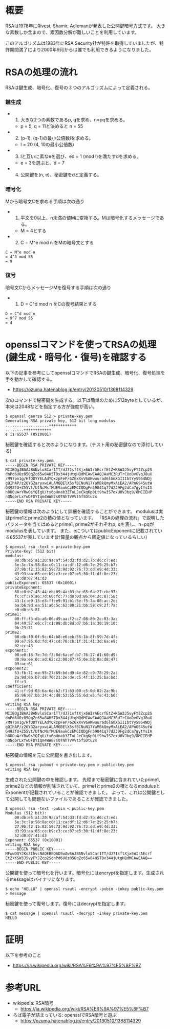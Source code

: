 # 概要
RSAは1978年にRivest, Shamir, Adlemanが発表した公開鍵暗号方式です。
大きな素数しか含まので、素因数分解が難しいことを利用しています。

このアルゴリズムは1983年にRSA Security社が特許を取得していましたが、特許期間満了により2000年9月からは誰でも利用できるようになりました。

# RSAの処理の流れ
RSAは鍵生成、暗号化、復号の３つのアルゴリズムによって定義される。

### 鍵生成
- 1. 大きな2つの素数であるp, qを求め、n=pqを求める。
  - p = 5, q = 11と決めると n = 55
- 2. (p-1), (q-1)の最小公倍数lを求める。
  - l = 20 (4, 10の最小公倍数)
- 3. lと互いに素なeを選び、ed = 1 (mod l)を満たすdを求める。
  - e = 3を選ぶと、d = 7
- 4. 公開鍵を(n, e)、秘密鍵をdと定義する。

### 暗号化
Mから暗号文Cを求める手順は次の通り
- 1. 平文を0以上、n未満の値Mに変換する。Mは暗号化するメッセージである。
  - M = 4とする
- 2. C = M^e mod n をMの暗号文とする
```
C = M^e mod n
= 4^3 mod 55
= 9
```

### 復号
暗号文CからメッセージMを復号する手順は次の通り
- 1. D = C^d mod n をCの復号結果とする
```
D = C^d mod n
= 9^7 mod 55
= 4
```

# opensslコマンドを使ってRSAの処理(鍵生成・暗号化・復号)を確認する
以下の記事を参考にしてopensslコマンドでRSAの鍵生成、暗号化、復号処理を手を動かして確認する。
- https://ozuma.hatenablog.jp/entry/20130510/1368114329

次のコマンドで秘密鍵を生成する。以下は簡単のために512byteとしているが、本来は2048などを指定する方が強度が高い。
```
$ openssl genrsa 512 > private-key.pem
Generating RSA private key, 512 bit long modulus
...................++++++++++++
........++++++++++++
e is 65537 (0x10001)
```

秘密鍵を確認すると次のようになります。(テスト用の秘密鍵なので添付している)
```
$ cat private-key.pem
-----BEGIN RSA PRIVATE KEY-----
MIIBOgIBAAJBANvloSCar1TT/dJ71sftXjx6WIrAEcrfEtZ+KSW3J5vyFYJZcp2S
dnPd6U0z05OqZc65w84H5TDx344jUtgHQdMCAwEAAQJAaMC3RUTrCUoDvGVqJ8uX
/M97pn1g/HfQDYYELAdYQxzpFeP/6ZGxXvV6AKwuurad6lGmXGIIIbtYyS964NDj
gQIhAP/z26YG2aryxwiALAM6BElX5sfBCNuN17YaMBkQmyMxAiEA2/APnGS45utW
G49ZfU+Z55Vt/UfNcMsfMUE9aukCzEMCIQDgFn59841q77d2J9Fg2dCa7gytYsIA
h0UOuArYRwOsYQIgU/tx6pUnab3ZToLJeCkqKp0Lt9hwIS7exU8VJbq9/8MCIEHP
nQNqbrLxYwDFDYIqm4WWB7s0TNhTVVVt5f5Dtu2s
-----END RSA PRIVATE KEY-----
```

秘密鍵の情報は次のようにして詳細を確認することができます。
modulusは実はprime1とprime2の積の値となっています。
「RSAの処理の流れ」で説明したパラメータを当てはめるとprime1, prime2がそれぞれp, qを表し、n=pqがmodulusを表しています。
また、eについてはpublicExponentに記載されている65537が表しています(計算量の観点から固定値になっているらしい)
```
$ openssl rsa -text < private-key.pem
Private-Key: (512 bit)
modulus:
    00:db:e5:a1:20:9a:af:54:d3:fd:d2:7b:d6:c7:ed:
    5e:3c:7a:58:8a:c0:11:ca:df:12:d6:7e:29:25:b7:
    27:9b:f2:15:82:59:72:9d:92:76:73:dd:e9:4d:33:
    d3:93:aa:65:ce:b9:c3:ce:07:e5:30:f1:df:8e:23:
    52:d8:07:41:d3
publicExponent: 65537 (0x10001)
privateExponent:
    68:c0:b7:45:44:eb:09:4a:03:bc:65:6a:27:cb:97:
    fc:cf:7b:a6:7d:60:fc:77:d0:0d:86:04:2c:07:58:
    43:1c:e9:15:e3:ff:e9:91:b1:5e:f5:7a:00:ac:2e:
    ba:b6:9d:ea:51:a6:5c:62:08:21:bb:58:c9:2f:7a:
    e0:d0:e3:81
prime1:
    00:ff:f3:db:a6:06:d9:aa:f2:c7:08:80:2c:03:3a:
    04:49:57:e6:c7:c1:08:db:8d:d7:b6:1a:30:19:10:
    9b:23:31
prime2:
    00:db:f0:0f:9c:64:b8:e6:eb:56:1b:8f:59:7d:4f:
    99:e7:95:6d:fd:47:cd:70:cb:1f:31:41:3d:6a:e9:
    02:cc:43
exponent1:
    00:e0:16:7e:7d:f3:8d:6a:ef:b7:76:27:d1:60:d9:
    d0:9a:ee:0c:ad:62:c2:00:87:45:0e:b8:0a:d8:47:
    03:ac:61
exponent2:
    53:fb:71:ea:95:27:69:bd:d9:4e:82:c9:78:29:2a:
    2a:9d:0b:b7:d8:70:21:2e:de:c5:4f:15:25:ba:bd:
    ff:c3
coefficient:
    41:cf:9d:03:6a:6e:b2:f1:63:00:c5:0d:82:2a:9b:
    85:96:07:bb:34:4c:d8:53:55:55:6d:e5:fe:43:b6:
    ed:ac
writing RSA key
-----BEGIN RSA PRIVATE KEY-----
MIIBOgIBAAJBANvloSCar1TT/dJ71sftXjx6WIrAEcrfEtZ+KSW3J5vyFYJZcp2S
dnPd6U0z05OqZc65w84H5TDx344jUtgHQdMCAwEAAQJAaMC3RUTrCUoDvGVqJ8uX
/M97pn1g/HfQDYYELAdYQxzpFeP/6ZGxXvV6AKwuurad6lGmXGIIIbtYyS964NDj
gQIhAP/z26YG2aryxwiALAM6BElX5sfBCNuN17YaMBkQmyMxAiEA2/APnGS45utW
G49ZfU+Z55Vt/UfNcMsfMUE9aukCzEMCIQDgFn59841q77d2J9Fg2dCa7gytYsIA
h0UOuArYRwOsYQIgU/tx6pUnab3ZToLJeCkqKp0Lt9hwIS7exU8VJbq9/8MCIEHP
nQNqbrLxYwDFDYIqm4WWB7s0TNhTVVVt5f5Dtu2s
-----END RSA PRIVATE KEY-----
```


秘密鍵の情報を元に公開鍵を書き出します。
```
$ openssl rsa -pubout < private-key.pem > public-key.pem
writing RSA key
```

生成された公開鍵の中を確認します。
先程まで秘密鍵に含まれていたprime1, prime2などの情報が削除されていて、prime1とprime2の積となるmodulusとExponentが記載されていることが確認できました。
よって、これは公開鍵として公開しても問題ないファイルであることが確認できました。
```
$ openssl rsa -text -pubin < public-key.pem
Modulus (512 bit):
    00:db:e5:a1:20:9a:af:54:d3:fd:d2:7b:d6:c7:ed:
    5e:3c:7a:58:8a:c0:11:ca:df:12:d6:7e:29:25:b7:
    27:9b:f2:15:82:59:72:9d:92:76:73:dd:e9:4d:33:
    d3:93:aa:65:ce:b9:c3:ce:07:e5:30:f1:df:8e:23:
    52:d8:07:41:d3
Exponent: 65537 (0x10001)
writing RSA key
-----BEGIN PUBLIC KEY-----
MFwwDQYJKoZIhvcNAQEBBQADSwAwSAJBANvloSCar1TT/dJ71sftXjx6WIrAEcrf
EtZ+KSW3J5vyFYJZcp2SdnPd6U0z05OqZc65w84H5TDx344jUtgHQdMCAwEAAQ==
-----END PUBLIC KEY-----
```

公開鍵を使って暗号化を行います。暗号化にはencryptを指定します。生成されるmessageはバイナリになります。
```
$ echo "HELLO" | openssl rsautl -encrypt -pubin -inkey public-key.pem > message
```

秘密鍵を使って復号します。復号にはdecryptを指定します。
```
$ cat message | openssl rsautl -decrypt -inkey private-key.pem
HELLO
```

# 証明
以下を参考のこと
- https://ja.wikipedia.org/wiki/RSA%E6%9A%97%E5%8F%B7


# 参考URL
- wikipedia: RSA暗号
  - https://ja.wikipedia.org/wiki/RSA%E6%9A%97%E5%8F%B7
- ろば電子が詰まっている: opensslでRSA暗号と遊ぶ
  - https://ozuma.hatenablog.jp/entry/20130510/1368114329
